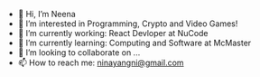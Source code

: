 - 👋 Hi, I’m Neena
- 👀 I’m interested in Programming, Crypto and Video Games!
- 🏡 I’m currently working: React Devloper at NuCode
- 🌱 I’m currently learning: Computing and Software at McMaster
- 💞️ I’m looking to collaborate on ...
- 📫 How to reach me: ninayangni@gmail.com

<!---
Gincral/Gincral is a ✨ special ✨ repository because its `README.md` (this file) appears on your GitHub profile.
You can click the Preview link to take a look at your changes.
--->
